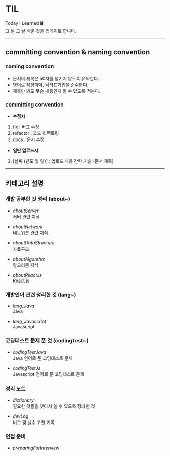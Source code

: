 # TIL
Today I Learned 🖥   
그 날 그 날 배운 것을 업데이트 합니다.

------------------------------------------------------------------------

## committing convention & naming convention  

### naming convention
- 문서의 제목은 50자를 넘기지 않도록 유의한다.    
- 영어로 작성하며, 낙타표기법을 준수한다.  
- 제목만 봐도 무슨 내용인지 알 수 있도록 적는다.   
  
### committing convention

- **수정시**
1. fix : 버그 수정
2. refactor : 코드 리팩토링 
3. docs : 문서 수정

- **일반 업로드시**   
1. [날짜 (년도 월 일)] : 업로드 내용 간략 기술 (문서 제목)  

------------------------------------------------------------------------

## 카테고리 설명

### 개발 공부한 것 정리 (about~)

- *aboutServer*       
서버 관련 지식

- *aboutNetwork*    
네트워크 관련 지식

- *aboutDataStructure*   
자료구조

- *aboutAlgorithm*   
알고리즘 지식

- *aboutReactJs*   
React.js

### 개발언어 관련 정리한 것 (lang~)   
   
- *lang_Java*   
Java 

- *lang_Javascript*   
Javascript 

### 코딩테스트 문제 푼 것 (codingTest~)

- *codingTestJava*   
Java 언어로 푼 코딩테스트 문제

- *codingTestJs*   
Javascript 언어로 푼 코딩테스트 문제

### 정리 노트   

- *dictionary*   
필요한 것들을 찾아서 쓸 수 있도록 정리한 것

- *devLog*   
버그 및 실수 고친 기록

### 면접 준비   

- *preparingForInterview*  


